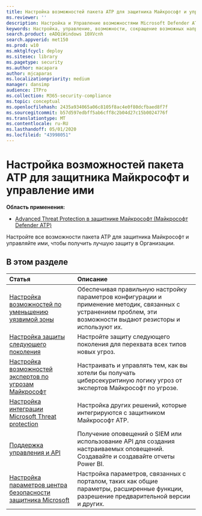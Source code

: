 ```yaml
---
title: Настройка возможностей пакета ATP для защитника Майкрософт и управление ими
ms.reviewer: ''
description: Настройка и Управление возможностями Microsoft Defender ATP, таких как сокращение возможных направлений атак, защита от следующего поколения и контроль безопасности
keywords: Настройка, управление, возможности, сокращение возможных направлений атак, защита следующего поколения, защита от обнаружения конечных точек и ответ, автоматическое исследование и исправление, элементы управления безопасностью, элементы управления
search.product: eADQiWindows 10XVcnh
search.appverid: met150
ms.prod: w10
ms.mktglfcycl: deploy
ms.sitesec: library
ms.pagetype: security
ms.author: macapara
author: mjcaparas
ms.localizationpriority: medium
manager: dansimp
audience: ITPro
ms.collection: M365-security-compliance
ms.topic: conceptual
ms.openlocfilehash: 2435a934065a06c8105f8ac4e0f80dcfbaed8f7f
ms.sourcegitcommit: b57d597edbff5ab6cff8c2b04d27c15b0024776f
ms.translationtype: MT
ms.contentlocale: ru-RU
ms.lasthandoff: 05/01/2020
ms.locfileid: "43998051"
---
```

# <a name="configure-and-manage-microsoft-defender-atp-capabilities"></a>Настройка возможностей пакета ATP для защитника Майкрософт и управление ими
**Область применения:**

- [Advanced Threat Protection в защитнике Майкрософт (Майкрософт Defender ATP)](https://go.microsoft.com/fwlink/p/?linkid=2069559)

Настройте все возможности пакета ATP для защитника Майкрософт и управляйте ими, чтобы получить лучшую защиту в Организации. 


## <a name="in-this-section"></a>В этом разделе 
Статья | Описание 
:---|:---
[Настройка возможностей по уменьшению уязвимой зоны](https://docs.microsoft.com/windows/security/threat-protection/microsoft-defender-atp/configure-attack-surface-reduction) |  Обеспечивая правильную настройку параметров конфигурации и применение методик, связанных с устранением проблем, эти возможности выдают резисторы и используют их. 
[Настройка защиты следующего поколения](https://docs.microsoft.com/windows/security/threat-protection/windows-defender-antivirus/configure-windows-defender-antivirus-features) | Настройте защиту следующего поколения для перехвата всех типов новых угроз.
[Настройка возможностей экспертов по угрозам Майкрософт](https://docs.microsoft.com/windows/security/threat-protection/microsoft-defender-atp/configure-microsoft-threat-experts) | Настраивать и управлять тем, как вы хотели бы получать циберсекуритиную логику угроз от экспертов Майкрософт по угрозе.
[Настройка интеграции Microsoft Threat protection](https://docs.microsoft.com/windows/security/threat-protection/microsoft-defender-atp/threat-protection-integration)| Настройка других решений, которые интегрируются с защитником Майкрософт ATP.
[Поддержка управления и API](https://docs.microsoft.com/windows/security/threat-protection/microsoft-defender-atp/management-apis)| Получение оповещений о SIEM или использование API для создания настраиваемых оповещений. Создавайте и создавайте отчеты Power BI. 
[Настройка параметров центра безопасности защитника Microsoft](https://docs.microsoft.com/windows/security/threat-protection/microsoft-defender-atp/preferences-setup) |  Настройка параметров, связанных с порталом, таких как общие параметры, расширенные функции, разрешение предварительной версии и других.



